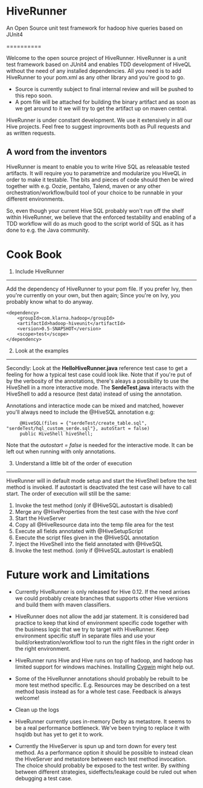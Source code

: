 HiveRunner
==========

An Open Source unit test framework for hadoop hive queries based on JUnit4

==========

Welcome to the open source project of HiveRunner. HiveRunner is a unit test framework based on JUnit4 and enables TDD development of HiveQL without the need of any installed dependencies. All you need is to add HiveRunner to your pom.xml as any other library and you're good to go.

- Source is currently subject to final internal review and will be pushed to this repo soon.
- A pom file will be attached for building the binary artifact and as soon as we get around to it we will try to get the artifact up on maven central.

HiveRunner is under constant development. We use it extensively in all our Hive projects. Feel free to suggest improvments both as Pull requests and as written requests.


A word from the inventors
---------
HiveRunner is meant to enable you to write Hive SQL as releasable tested artifacts. It will require you to parametrize and modularize you HiveQL in order to make it testable. The bits and pieces of code should then be wired together with e.g. Oozie, pentaho, Talend, maven or any other orchestration/workflow/build tool of your choice to be runnable in your different environments. 

So, even though your current Hive SQL probably won't run off the shelf within HiveRunner, we believe that the enforced testability and enabling of a TDD workflow will do as much good to the script world of SQL as it has done to e.g. the Java community. 


Cook Book
==========

1. Include HiveRunner
----------
Add the dependency of HiveRunner to your pom file. If you prefer Ivy, then you're currently on your own, but then again; Since you're on Ivy, you probably know what to do anyway.

    <dependency>
        <groupId>com.klarna.hadoop</groupId>
        <artifactId>hadoop-hiveunit</artifactId>
        <version>0.5-SNAPSHOT</version>
        <scope>test</scope>
    </dependency>


2. Look at the examples
----------
Secondly: Look at the **HelloHiveRunner.java** reference test case to get a feeling for how a typical test case could look like. Note that if you're put of by the verbosity of the annotations, there's aleays a possibility to use the HiveShell in a more interactive mode. The **SerdeTest.java** interacts with the HiveShell to add a resource (test data) instead of using the annotation.

Annotations and interactice mode can be mixed and matched, however you'll always need to include the @HiveSQL annotation e.g:

         @HiveSQL(files = {"serdeTest/create_table.sql", "serdeTest/hql_custom_serde.sql"}, autoStart = false)
         public HiveShell hiveShell;

Note that the *autostart = false* is needed for the interactive mode. It can be left out when running with only annotations.


3. Understand a little bit of the order of execution
----------
HiveRunner will in default mode setup and start the HiveShell
before the test method is invoked. If autostart is deactivated the test case will have to call start.
The order of execution will still be the same:

1. Invoke the test method (only if @HiveSQL.autostart is disabled)
2. Merge any @HiveProperties from the test case with the hive conf
3. Start the HiveServer
4. Copy all @HiveResource data into the temp file area for the test
5. Execute all fields annotated with @HiveSetupScript
6. Execute the script files given in the @HiveSQL annotation
7. Inject the HiveShell into the field annotated with @HiveSQL
8. Invoke the test method. (only if @HiveSQL.autostart is enabled)


Future work and Limitations
============
* Currently HiveRunner is only released for Hive 0.12. If the need arrises we could probably create branches that supports other Hive versions and build them with maven classifiers.

* HiveRunner does not allow the add jar statement. It is considered bad practice to keep that
kind of environment specific code together with the business logic that we try to target
with HiveRunner. Keep environment specific stuff in separate files and use your build/orkestration/workflow tool to run the right files in the right order in the right environment.

* HiveRunner runs Hive and Hive runs on top of hadoop, and hadoop has limited support for windows machines. Installing [Cygwin](http://www.cygwin.com/ "Cygwin") might help out.

* Some of the HiveRunner annotations should probably be rebuilt to be more test method specific. E.g. Resources may be described on a test method basis instead as for a whole test case. Feedback is always welcome!

* Clean up the logs
    
* HiveRunner currently uses in-memory Derby as metastore. It seems to be a real performance bottleneck. We've been trying to replace it with hsqldb but has yet to get it to work.

* Currently the HiveServer is spun up and torn down for every test method. As a performance option it should be possible to instead clean the HiveServer and metastore between each test method invocation. The choice should probably be exposed to the test writer. By swithing between different strategies, sideffects/leakage could be ruled out when debugging a test case.
